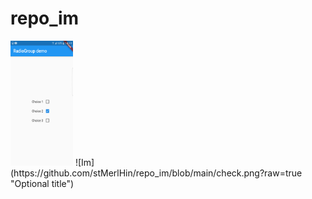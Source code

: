 # repo_im
<img src="https://github.com/stMerlHin/repo_im/blob/main/checkbox_demo.png?raw=true" width="100" height="200"/>
![Im](https://github.com/stMerlHin/repo_im/blob/main/check.png?raw=true "Optional title")
